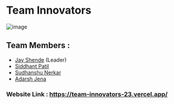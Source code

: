 # Team Innovators
![image](https://user-images.githubusercontent.com/77800620/217883199-3d1b38d2-efd7-426e-8a67-a9dd70c2cc71.png)

## Team Members :
- [Jay Shende](https://github.com/JayShende) (Leader) 
- [Siddhant Patil](https://github.com/Siddhant-Patil0203)
- [Sudhanshu Nerkar](https://github.com/Sudnerkar23)
- [Adarsh Jena](https://github.com/adarshnjena)


### Website Link : https://team-innovators-23.vercel.app/
